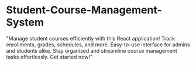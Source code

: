 # Student-Course-Management-System
"Manage student courses efficiently with this React application! Track enrollments, grades, schedules, and more. Easy-to-use interface for admins and students alike. Stay organized and streamline course management tasks effortlessly. Get started now!"

